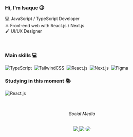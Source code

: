 ### Hi, I'm Isaque 😉 

💻 JavaScript / TypeScript Developer  
⚛️ Front-end web with React.js / Next.js   
🖌 UI/UX Designer  
  
<br/>
<!-- <div>
<img height="150em" src="https://github-readme-stats.vercel.app/api?username=alcantaraDev&show_icons=true&theme=codeSTACKr&include_all_commits=true&count_private=true"/>
<img height="150em" src="https://github-readme-stats.vercel.app/api/top-langs/?username=alcantaraDev&layout=compact&langs_count=7&theme=codeSTACKr"/>
<div/> -->

### Main skills 💻
![TypeScript](https://img.shields.io/badge/-TypeScript-0D1117?style=for-the-badge&logo=typescript&labelColor=#3178C6)&nbsp;
![TailwindCSS](https://img.shields.io/badge/-Tailwindcss-0D1117?style=for-the-badge&logo=TailwindCSS&logoColor=#61DAFB&labelColor=#61DAFB)&nbsp;
![React.js](https://img.shields.io/badge/-React.js-0D1117?style=for-the-badge&logo=react&labelColor=0D1117)&nbsp;
![Next.js](https://img.shields.io/badge/-Next.js-0D1117?style=for-the-badge&logo=Next.js&logoColor=#000000&labelColor=#000000)&nbsp; 
![Figma](https://img.shields.io/badge/-Figma-0D1117?style=for-the-badge&logo=Figma&labelColor=#000000)&nbsp;
  
### Studying in this moment 📚
![React.js](https://img.shields.io/badge/-React_Native-0D1117?style=for-the-badge&logo=react&labelColor=0D1117)&nbsp;
 
<br/>
<div align="center">
<h6>Social Media</h6>
<a href="https://www.instagram.com/alcantara_developer/" target="_blank"><img src="https://img.shields.io/badge/-Instagram-%23E4405F?style=for-the-badge&logo=instagram&logoColor=white"</a>
<a href = "mailto:alcantara.isaque167@gmail.com"> <img src="https://img.shields.io/badge/-Gmail-%23333?style=for-the-badge&logo=gmail&logoColor=white" target="_blank"></a>
<a href="https://www.linkedin.com/in/alcantara-developer/" target="_blank"><img src="https://img.shields.io/badge/-LinkedIn-%230077B5?style=for-the-badge&logo=linkedin&logoColor=white" style="border-radius: 30px" target="_blank"></a> 
 </div>
